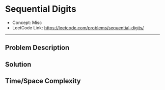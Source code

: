 # Sequential Digits

- Concept: Misc
- LeetCode Link: https://leetcode.com/problems/sequential-digits/

---

## Problem Description

## Solution

## Time/Space Complexity

